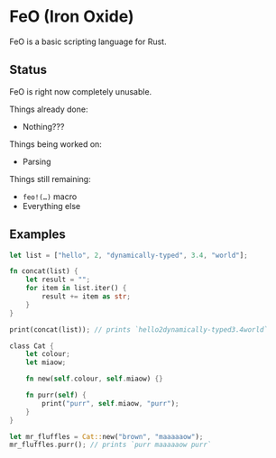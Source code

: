 FeO (Iron Oxide)
================

FeO is a basic scripting language for Rust.

Status
------

FeO is right now completely unusable.

Things already done:

* Nothing???

Things being worked on:

* Parsing

Things still remaining:

* `feo!(…)` macro
* Everything else

Examples
--------

```rust
let list = ["hello", 2, "dynamically-typed", 3.4, "world"];

fn concat(list) {
    let result = "";
    for item in list.iter() {
        result += item as str;
    }
}

print(concat(list)); // prints `hello2dynamically-typed3.4world`

class Cat {
    let colour;
    let miaow;

    fn new(self.colour, self.miaow) {}

    fn purr(self) {
        print("purr", self.miaow, "purr");
    }
}

let mr_fluffles = Cat::new("brown", "maaaaaow");
mr_fluffles.purr(); // prints `purr maaaaaow purr`
```